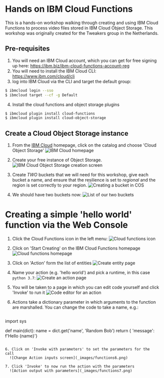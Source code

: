 # Hands on IBM Cloud Functions
This is a hands-on workshop walking through creating and using IBM Cloud Functions to process video files stored in IBM Cloud Object Storage. This workshop was originally created for the Tweakers group in the Netherlands.

## Pre-requisites

1. You will need an IBM Cloud account, which you can get for free signing up here: https://ibm.biz/ibm-cloud-functions-account-reg
2. You will need to install the IBM Cloud CLI: https://www.ibm.com/cloud/cli
3. log into IBM Cloud via the CLI and target the default group:

```bash
$ ibmcloud login --sso
$ ibmcloud target --cf -g Default
```

4. Install the cloud functions and object storage plugins

```bash
$ ibmcloud plugin install cloud-functions
$ ibmcloud plugin install cloud-object-storage
```

## Create a Cloud Object Storage instance

1. From the [IBM Cloud](https://cloud.ibm.com) homepage, click on the catalog and choose 'Cloud Object Storage'
  ![IBM Cloud homepage](_images/cos1.png)

2. Create your free instance of Object Storage.
  ![IBM Cloud Object Storage creation screen](_images/cos2.png)

3. Create *TWO* buckets that we will need for this workshop, give each bucket a name, and ensure that the resilience is
set to *regional* and the region is set correctly to your region.
  ![Creating a bucket in COS](_images/cos3.png)

4. We should have two buckets now:
  ![List of our two buckets](_images/cos4.png)

# Creating a simple 'hello world' function via the Web Console

1. Click the Cloud Functions icon in the left menu:
  ![Cloud functions icon](_images/functions1.png)

2. Click on 'Start Creating' on the IBM Cloud Functions homepage
  ![Cloud functions homepage](_images/functions2.png)

2. Click on 'Action' form the list of entities
  ![Create entity page](_images/functions3.png)

3. Name your action (e.g. 'hello world') and pick a runtime, in this case `python 3.7`:
  ![Create an action page](_images/functions4.png)

4. You will be taken to a page in which you can edit code yourself and click 'Invoke' to run it
  ![Code editor for an action](_images/functions5.png)

5. Actions take a dictionary parameter in which arguments to the function are marshalled. You can change the code to take a name, e.g.:

    ```python
import sys

def main(dict):
    name = dict.get('name', 'Random Bob')
    return { 'message': f'Hello {name}'}
```

6. Click on 'Invoke with parameters' to set the parameters for the call
  ![Change Action inputs screen](_images/functions6.png)

7. Click 'Invoke' to now run the action with the parameters
  ![Action output with parameters](_images/functions7.png)



